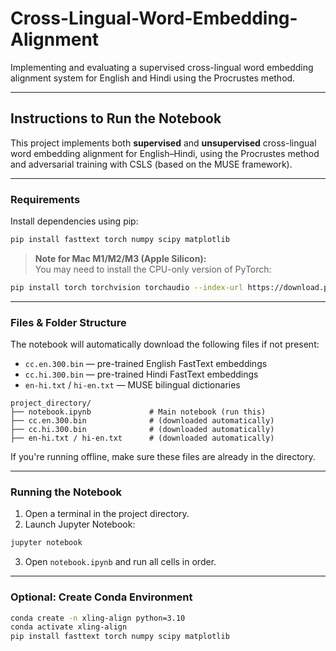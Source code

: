 # Cross-Lingual-Word-Embedding-Alignment
Implementing and evaluating a supervised cross-lingual word embedding alignment system for English and Hindi using the Procrustes method.

---

## Instructions to Run the Notebook

This project implements both **supervised** and **unsupervised** cross-lingual word embedding alignment for English–Hindi, using the Procrustes method and adversarial training with CSLS (based on the MUSE framework).

---

### Requirements

Install dependencies using pip:

```bash
pip install fasttext torch numpy scipy matplotlib
```

> **Note for Mac M1/M2/M3 (Apple Silicon):**  
> You may need to install the CPU-only version of PyTorch:

```bash
pip install torch torchvision torchaudio --index-url https://download.pytorch.org/whl/cpu
```

---

### Files & Folder Structure

The notebook will automatically download the following files if not present:

- `cc.en.300.bin` — pre-trained English FastText embeddings  
- `cc.hi.300.bin` — pre-trained Hindi FastText embeddings  
- `en-hi.txt` / `hi-en.txt` — MUSE bilingual dictionaries

```
project_directory/
├── notebook.ipynb             # Main notebook (run this)
├── cc.en.300.bin              # (downloaded automatically)
├── cc.hi.300.bin              # (downloaded automatically)
├── en-hi.txt / hi-en.txt      # (downloaded automatically)
```

If you're running offline, make sure these files are already in the directory.

---

### Running the Notebook

1. Open a terminal in the project directory.
2. Launch Jupyter Notebook:

```bash
jupyter notebook
```

3. Open `notebook.ipynb` and run all cells in order.

---

### Optional: Create Conda Environment

```bash
conda create -n xling-align python=3.10
conda activate xling-align
pip install fasttext torch numpy scipy matplotlib
```
